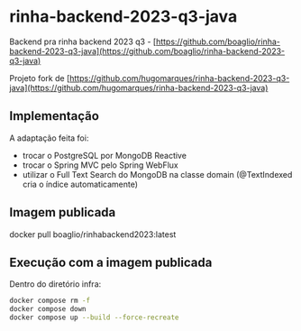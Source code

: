 
# rinha-backend-2023-q3-java

Backend pra rinha backend 2023 q3 - [https://github.com/boaglio/rinha-backend-2023-q3-java](https://github.com/boaglio/rinha-backend-2023-q3-java)

Projeto fork de   [https://github.com/hugomarques/rinha-backend-2023-q3-java](https://github.com/hugomarques/rinha-backend-2023-q3-java)

## Implementação

A adaptação feita foi:

- trocar o PostgreSQL por MongoDB Reactive
- trocar o Spring MVC pelo  Spring WebFlux
- utilizar o Full Text Search do MongoDB na classe domain (@TextIndexed cria o índice automaticamente)

## Imagem publicada

docker pull boaglio/rinhabackend2023:latest

## Execução com a imagem publicada

Dentro do diretório infra:

```bash
docker compose rm -f
docker compose down
docker compose up --build --force-recreate
```

